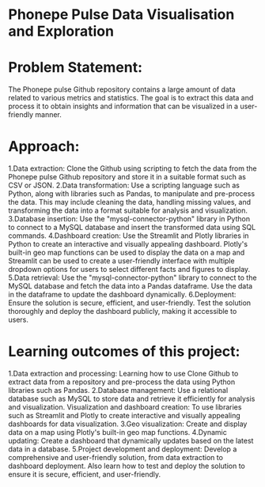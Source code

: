 # Phonepe Pulse Data Visualisation and Exploration

# Problem Statement:
The Phonepe pulse Github repository contains a large amount of data related to various metrics and statistics. The goal is to extract this data and process it to obtain insights and information that can be visualized in a user-friendly manner.

# Approach:
1.Data extraction: Clone the Github using scripting to fetch the data from the Phonepe pulse Github repository and store it in a suitable 
  format such as CSV or JSON.
2.Data transformation: Use a scripting language such as Python, along with libraries such as Pandas, to manipulate and pre-process the 
  data. This may include cleaning the data, handling missing values, and transforming the data into a format suitable for analysis and 
  visualization.
3.Database insertion: Use the "mysql-connector-python" library in Python to connect to a MySQL database and insert the transformed data 
  using SQL commands.
4.Dashboard creation: Use the Streamlit and Plotly libraries in Python to create an interactive and visually appealing dashboard. 
  Plotly's built-in geo map functions can be used to display the data on a map and Streamlit can be used to create a user-friendly 
  interface with multiple dropdown options for users to select different facts and figures to display.
5.Data retrieval: Use the "mysql-connector-python" library to connect to the MySQL database and fetch the data into a Pandas dataframe. 
  Use the data in the dataframe to update the dashboard dynamically.
6.Deployment: Ensure the solution is secure, efficient, and user-friendly. Test the solution thoroughly and deploy the dashboard 
  publicly, making it accessible to users.

# Learning outcomes of this project:
1.Data extraction and processing: Learning how to use Clone Github to extract data from a repository and pre-process the data using 
  Python libraries such as Pandas.
2.Database management: Use a relational database such as MySQL to store data and retrieve it efficiently for analysis and visualization.
  Visualization and dashboard creation: To use libraries such as Streamlit and Plotly to create interactive and visually appealing 
  dashboards for data visualization.
3.Geo visualization: Create and display data on a map using Plotly's built-in geo map functions.
4.Dynamic updating: Create a dashboard that dynamically updates based on the latest data in a database.
5.Project development and deployment: Develop a comprehensive and user-friendly solution, from data extraction to dashboard deployment. 
  Also learn how to test and deploy the solution to ensure it is secure, efficient, and user-friendly.
